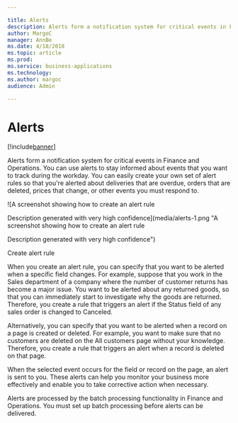 ```yaml
---

title: Alerts
description: Alerts form a notification system for critical events in Finance and Operations.
author: MargoC
manager: AnnBe
ms.date: 4/18/2018
ms.topic: article
ms.prod: 
ms.service: business-applications
ms.technology: 
ms.author: margoc
audience: Admin

---
```

#  Alerts




[!include[banner](../../includes/banner.md)]

Alerts form a notification system for critical events in Finance and Operations.
You can use alerts to stay informed about events that you want to track during
the workday. You can easily create your own set of alert rules so that you're
alerted about deliveries that are overdue, orders that are deleted, prices that
change, or other events you must respond to.

![A screenshot showing how to create an alert rule


Description generated with very high confidence](media/alerts-1.png "A screenshot showing how to create an alert rule


Description generated with very high confidence")
<!-- FO_Alerts_A.png -->


Create alert rule

When you create an alert rule, you can specify that you want to be alerted when
a specific field changes. For example, suppose that you work in the Sales
department of a company where the number of customer returns has become a major
issue. You want to be alerted about any returned goods, so that you can
immediately start to investigate why the goods are returned. Therefore, you
create a rule that triggers an alert if the Status field of any sales order is
changed to Canceled.

Alternatively, you can specify that you want to be alerted when a record on a
page is created or deleted. For example, you want to make sure that no customers
are deleted on the All customers page without your knowledge. Therefore, you
create a rule that triggers an alert when a record is deleted on that page.

When the selected event occurs for the field or record on the page, an alert is
sent to you. These alerts can help you monitor your business more effectively
and enable you to take corrective action when necessary.

Alerts are processed by the batch processing functionality in Finance and
Operations. You must set up batch processing before alerts can be delivered.

